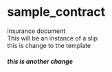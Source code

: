 # sample_contract
insurance document  
This will be an instance of a slip  
this is change to the template  
##### this is another change  
